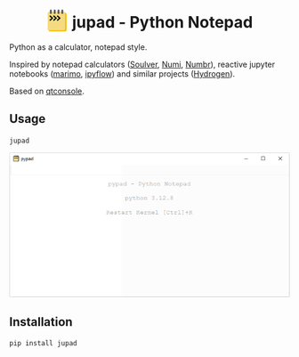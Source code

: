 
<h1 align="center">
  <img src="https://github.com/idanpa/jupad/raw/main/jupad/resources/icon.svg" height="40" style="vertical-align:bottom"> jupad - Python Notepad
</h1>


Python as a calculator, notepad style.  

Inspired by notepad calculators ([Soulver](https://soulver.app/), [Numi](https://numi.app/), [Numbr](https://numbr.dev/)), reactive jupyter notebooks ([marimo](https://github.com/marimo-team/marimo), [ipyflow](https://github.com/ipyflow)) and similar projects ([Hydrogen](https://github.com/nteract/hydrogen)).  

Based on [qtconsole](https://github.com/jupyter/qtconsole).

## Usage
```
jupad
```

<p align="center">
  <picture>
    <source media="(prefers-color-scheme: dark)" srcset="https://github.com/idanpa/jupad/raw/main/docs/demo.gif">
    <source media="(prefers-color-scheme: light)" srcset="https://github.com/idanpa/jupad/raw/main/docs/demo.gif">
    <img src="https://github.com/idanpa/jupad/raw/main/docs/demo.gif">
  </picture>
</p>

## Installation 
```
pip install jupad
```
